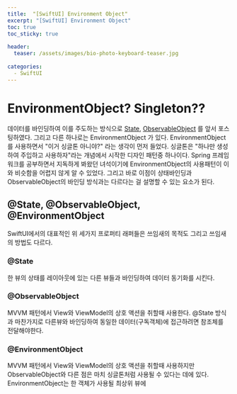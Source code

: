 ```yaml
---
title:  "[SwiftUI] Environment Object"
excerpt: "[SwiftUI] Environment Object"
toc: true
toc_sticky: true
 
header:
  teaser: /assets/images/bio-photo-keyboard-teaser.jpg
 
categories:
  - SwiftUI
---
```



# EnvironmentObject? Singleton??
데이터를 바인딩하여 이를 주도하는 방식으로 [State](https://ronick-grammer.github.io/swiftui/SwiftUI-상태-프로퍼티와-상태-바인딩/), [ObservableObject](https://ronick-grammer.github.io/swiftui/SwiftUI-Observable/) 를 앞서 포스팅하였다.
그리고 다른 하나로는 EnvironmentObject 가 있다.
EnvironmentObject를 사용하면서 "이거 싱글톤 아니야?" 라는 생각이 먼저 들었다. 싱글톤은 "하나만 생성하여 주입하고 사용하자"라는 개념에서 시작한 디자인 패턴중 하나이다. Spring 프레임워크를 공부하면서 지독하게
봐왔던 녀석이기에 EnvironmentObject의 사용패턴이 이와 비슷함을 어렵지 않게 알 수 있었다. 그리고 바로 이점이 상태바인딩과 ObservableObject의 바인딩 방식과는 다르다는 걸 설명할 수 있는 요소가 된다.
 
## @State, @ObservableObject, @EnvironmentObject 
SwiftUI에서의 대표적인 위 세가지 프로퍼티 래퍼들은 쓰임새의 목적도 그리고 쓰임새의 방법도 다르다.
 
### @State
한 뷰의 상태를 레이아웃에 있는 다른 뷰들과 바인딩하여 데이터 동기화를 시킨다.

### @ObservableObject
MVVM 패턴에서 View와 ViewModel의 상호 액션을 취할때 사용한다. @State 방식과 마찬가지로 다른뷰와 바인딩하여 동일한 데이터(구독객체)에 접근하려면 참조체를 전달해야한다.

### @EnvironmentObject
MVVM 패턴에서 View와 ViewModel의 상호 액션을 취할때 사용하지만 ObservableObject와 다른 점은 마치 싱글톤처럼 사용될 수 있다는 데에 있다. EnvironmentObject는 한 객체가 사용될 최상위 뷰에
 
 
 
 
